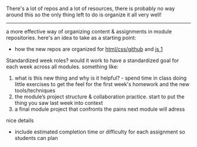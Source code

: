 There's a lot of repos and a lot of resources, there is probably no way around this so the only thing left to do is organize it all very well!

---

a more effective way of organizing content & assignments in module repositories.  here's an idea to take as a starting point:
* how the new repos are organized for [html/css/github](https://github.com/be-hacking-hyf/html-css-github/wiki/Navigating-this-repo) and [js 1](https://github.com/be-hacking-hyf/javascript-1/wiki/Navigating-this-repo)

Standardized week roles? would it work to have a standardized goal for each week across all modules. something like:
1. what is this new thing and why is it helpful? - spend time in class doing little exercises to get the feel for the first week's homework and the new tools/techniques
2. the module’s project structure & collaboration practice.  start to put the thing you saw last week into context
3. a final module project that confronts the pains next module will adress


nice details
* include estimated completion time or difficulty for each assignment so students can plan
